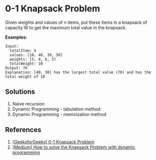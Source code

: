 # 0-1 Knapsack Problem

Given weights and values of n items, put these items in a knapsack of capacity W to get the maximum total value in the knapsack.

**Examples:**

```text
Input:
  totalItem: 4
  values: [10, 40, 30, 50]
  weights: [5, 4, 6, 3]
  totalWeight: 10
Output: 70
Explanation: [40, 30] has the largest total value (70) and has the total weight of 10
```

## Solutions

1. Naive recursion
1. Dynamic Programming - tabulation method
1. Dynamic Programming - memoization method

## References

1. [[GeeksforGeeks] 0-1 Knapsack Problem](https://www.geeksforgeeks.org/0-1-knapsack-problem-dp-10/)
1. [[Medium] How to solve the Knapsack Problem with dynamic programming](https://medium.com/@fabianterh/how-to-solve-the-knapsack-problem-with-dynamic-programming-eb88c706d3cf)
